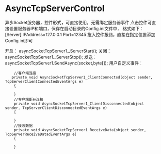 # AsyncTcpServerControl
异步Socket服务器，控件形式，可直接使用，无需绑定服务器事件
点击控件可直接设置服务器IP和端口，保存在启动目录的Config.ini文件中，
格式如下：
       [Server]
       IPAddress=127.0.0.1
       Port=12345
拖入控件报错，直接在指定位置添加Config.ini即可

开启：
asyncSocketTcpServer1._ServerStart();
关闭：
asyncSocketTcpServer1._ServerStop();
发送：
asyncSocketTcpServer1.SendAsync(socket,byte[]);
用户自定义事件：
 
        //客户端连接
       private void AsyncSocketTcpServer1_ClientConnected(object sender, TcpServerClientConnectedEventArgs e)
        { 
        
        } 
        //客户端断开连接   
        private void AsyncSocketTcpServer1_ClientDisconnected(object sender, TcpServerClientDisconnectedEventArgs e)   
        {           
        
        }
        //接收数据
        private void AsyncSocketTcpServer1_ReceiveData(object sender, TcpServerReceiveDatadEventArgs e)
        {         
        
        }
        
